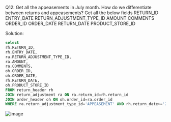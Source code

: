Q12: Get all the appeasements in July month.
How do we differentiate between returns and appeasements?
Get all the below fields 
RETURN_ID
ENTRY_DATE 
RETURN_ADJUSTMENT_TYPE_ID
AMOUNT
COMMENTS 
ORDER_ID
ORDER_DATE 
RETURN_DATE
PRODUCT_STORE_ID

Solution: 
```sql
select 
rh.RETURN_ID,
rh.ENTRY_DATE, 
ra.RETURN_ADJUSTMENT_TYPE_ID,
ra.AMOUNT,
ra.COMMENTS, 
oh.ORDER_ID,
oh.ORDER_DATE, 
rh.RETURN_DATE,
oh.PRODUCT_STORE_ID
FROM return_header rh 
JOIN return_adjustment ra ON ra.return_id=rh.return_id 
JOIN order_header oh ON oh.order_id=ra.order_id 
WHERE ra.return_adjustment_type_id='APPEASEMENT' AND rh.return_date>='2023-07-01 00:00:00.000' AND rh.return_date<'2023-08-01';
```
![image](https://github.com/dextro19/Training_Assignment/assets/157474091/66bd408e-4a90-4a5b-8fa1-7f08f730c707)

```
